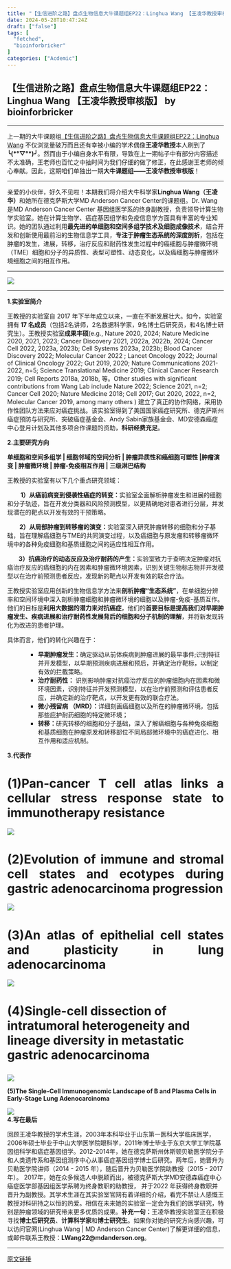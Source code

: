 ```yaml
---
title: "【生信进阶之路】盘点生物信息大牛课题组EP22：Linghua Wang 【王凌华教授审核版】"
date: 2024-05-28T10:47:24Z
draft: ["false"]
tags: [
  "fetched",
  "bioinforbricker"
]
categories: ["Acdemic"]
---
```

【生信进阶之路】盘点生物信息大牛课题组EP22：Linghua Wang 【王凌华教授审核版】 by bioinforbricker
------
<div><hr><p><span>上一期的大牛课题组<a target="_blank" href="http://mp.weixin.qq.com/s?__biz=MzU1MjE5MTQwMA==&amp;mid=2247488143&amp;idx=1&amp;sn=2ceb4f00f38cc96a99670c46fd07a978&amp;chksm=fb848648ccf30f5e37a201281d3f95f705a079f544e94aa53ec6c8a7189eefcdaafe00185a77&amp;scene=21#wechat_redirect" textvalue="【生信进阶之路】盘点生物信息大牛课题组EP22：Linghua Wang" linktype="text" imgurl="" imgdata="null" data-itemshowtype="0" tab="innerlink" data-linktype="2">【生信进阶之路】盘点生物信息大牛课题组EP22：Linghua Wang</a> 不仅浏览量破万而且还有幸被小编的学术偶像<strong>王凌华教授</strong>本人刷到了<strong>╰(*°▽°*)╯</strong>。然而由于小编自身水平有限，导致在上一期帖子中有部分内容描述不太准确，王老师也百忙之中抽时间为我们<span>仔细的</span>做了修正，在此感谢王老师的倾心奉献。因此，<span>这期</span>咱们单独出一期<strong>大牛课题组——王凌华教授审核版</strong>！</span></p><hr><p><span></span></p><p><span><span>亲爱的小伙伴，好久不见啦！本期我们将介绍大牛科学家</span></span><strong><span><span>Linghua Wang（王凌华）</span></span></strong><span><span>和她所在德克萨斯大学</span><span>MD Anderson Cancer Center的课题组。Dr. Wang 是MD Anderson Cancer Center 基因组医学系的终身副教授，负责领导计算生物学实验室。她在计算生物学、癌症基因组学和免疫信息学方面</span></span><span><span>具</span></span><span><span>有丰富的专业知识。她的团队通过利用</span></span><strong><span><span>最先进</span></span></strong><strong><span><span>的单细胞和空间多组学技术</span></span></strong><strong><span><span>及</span></span></strong><strong><span><span>细胞成像</span></span></strong><strong><span><span>技术</span></span></strong><span><span>，结合</span></span><span><span>开发和创新使用</span></span><span><span>最</span></span><span><span>前沿</span></span><span><span>的生物信息学工具</span></span><span><span>，</span></span><strong><span><span>专注于肿瘤生态系统的深度</span></span></strong><strong><span><span>剖</span></span></strong><strong><span><span>析</span></span></strong><span><span>，包括</span></span><span><span>在肿瘤的发生，进展，转移，治疗反应和耐药性发生过程中的癌细胞与肿瘤微环境</span></span><span><span>（</span><span>TME）</span></span><span><span>细胞和分子</span></span><span><span>的</span></span><span><span>异质性、表型可塑性、动</span></span><span><span>态</span></span><span><span>变化，</span></span><span><span>以及癌细胞与肿瘤微环境</span></span><span><span>细胞之间的相互作用</span></span><span><span>。</span></span></p><hr><section><span><span></span></span></section><p><img data-galleryid="" data-imgfileid="100004496" data-ratio="0.6231884057971014" data-s="300,640" data-src="https://mmbiz.qpic.cn/sz_mmbiz_png/xmkKgOfKaJAYDuYxNMY2MsKTyibUIT61dNic36o1BwdHg3FFcZ9zUIJQjcdp4k98aR6CbXvUbNp6vpYCwCoGQnSw/640?wx_fmt=png&amp;from=appmsg" data-type="png" data-w="552" src="https://mmbiz.qpic.cn/sz_mmbiz_png/xmkKgOfKaJAYDuYxNMY2MsKTyibUIT61dNic36o1BwdHg3FFcZ9zUIJQjcdp4k98aR6CbXvUbNp6vpYCwCoGQnSw/640?wx_fmt=png&amp;from=appmsg"></p><hr><section><strong><span><span>1.</span></span></strong><strong><span><span><span>实验室简介</span></span></span></strong><span><p></p></span></section><section><span><span>王教授</span></span><span><span>的</span></span><span><span>实验室自</span> 2017 年</span><span><span>下半年</span></span><span><span>成立以来，</span></span><span><span>一直在不断发展</span></span><span><span>壮大</span></span><span><span>。如今，实验室拥</span></span><span><span>有</span></span><strong><span><span> 17 名成员</span></span></strong><span><span>（</span></span><span><span>包括</span></span><span><span>2名讲师，2名数据科学家，9名博</span></span><span><span>士</span></span><span><span>后</span></span><span><span>研究员</span></span><span><span>，</span></span><span><span>和</span></span><span><span>4名</span></span><span><span>博士</span></span><span><span>研究生）。王教授实验室</span></span><strong><span><span>成果丰硕</span></span></strong><span><span>(e.g., Nature 2020</span></span><span>, 2024</span><span><span>; Nature Medicine 2020, 2021</span></span><span>, 2023</span><span><span>; Cancer Discovery 2021, 2022a, 2022b</span></span><span>, 2024</span><span><span>; Cancer Cell 2022, 2023a</span></span><span>, 2023b</span><span><span>; </span></span><span>Cell Systems 2023a, 2023b; </span><span><span>Blood Cancer Discovery 2022; Molecular Cancer 2022 ; Lancet Oncology 2022; Journal of Clinical Oncology 2022; Gut 2019, 2020; Nature Communications 2021-2022, n=5; Science Translational Medicine 2019; Clinical Cancer Research 2019; Cell Reports 2018</span></span><span>a, 2018b</span><span>, </span><span><span>等。</span></span><span>O</span><span><span>ther studies with significant contributions from Wang Lab include Nature 2022; Science 2021, n=2; Cancer Cell 2020; Nature Medicine 2018; Cell 2017; Gut 2020, 2022, n=2, Molecular Cancer 2019, among many others ) 建立了真正的协作网络，</span></span><span><span>采用</span></span><span><span>协作性</span></span><span><span>团队</span></span><span><span>方法</span></span><span><span>来应对癌症</span></span><span><span>挑战</span></span><span><span>。该实验室得到了美国国家癌症研究所</span></span><span><span>、德克萨斯州癌症预防</span></span><span><span>与</span></span><span><span>研究所</span></span><span><span>、突破癌症</span></span><span><span>基金会、</span><span>Andy Sabin家族基金会、MD安德森癌症中心登月计划</span></span><span><span>及</span></span><span><span>其他多项合作</span></span><span><span>课题</span></span><span><span>的资助</span></span><span><span>，<strong>科研经费充足</strong></span></span><span><span>。</span></span><span><p></p></span></section><section><span><strong><span><span>2.主要研究方向</span></span></strong></span></section><p><strong><span><span>单细胞和空间多组学 |</span></span></strong><strong><span><span> 细胞</span></span></strong><strong><span><span>邻域的空间分析 |</span></span></strong><strong><span><span> </span></span></strong><strong><span><span>肿瘤异质性和癌细胞可塑性 |肿瘤演变 |</span></span></strong><strong><span><span> </span></span></strong><strong><span><span>肿瘤微环境 |</span></span></strong><strong><span><span> </span></span></strong><strong><span><span>肿瘤-免疫相互作用 |</span></span></strong><strong><span><span> </span></span></strong><strong><span><span>三级淋巴结构</span></span></strong></p><p><span><span>王</span></span><span><span>教授的实验室有</span></span><span><span>以下</span></span><span><span>几个重点</span></span><span><span>研究</span></span><span><span>领域：</span></span><span><p></p></span></p><p><span>       </span><strong><span> 1）</span><span><span>从癌前病变到</span></span><span><span>侵袭</span></span><span><span>性癌症的转变：</span></span><span><span></span></span></strong><span><span>实验室全面</span></span><span><span>解析</span></span><span><span>肿瘤发</span></span><span><span>生</span></span><span><span>和进展的细胞和分子轨迹，旨在开发分类器和风险预测模型，以更</span></span><span><span>精确</span></span><span><span>地对患者进行分层，并</span></span><span><span>发现</span></span><span><span>潜在的靶点以</span></span><span><span>开发有效</span></span><span><span>的</span></span><span><span>干预</span></span><span><span>策略</span></span><span><span>。</span></span><span><p></p></span></p><p><span>   </span><strong><span>     2）</span><span><span>从</span></span><span><span>局部肿瘤</span></span><span><span>到</span></span><span><span>转移</span></span><span><span>瘤</span></span><span><span>的演变：</span></span><span><span></span></span></strong><span><span>实验室</span></span><span><span>深入研究肿瘤</span></span><span><span>转移的细胞和分子基础，</span></span><span><span>旨在</span></span><span><span>理</span></span><span><span>解癌细胞与</span><span>TME的共同</span></span><span><span>演变过程</span></span><span><span>，以及癌细胞与</span></span><span><span>原发瘤</span></span><span><span>和转移</span></span><span><span>瘤</span></span><span><span>微环境中的各种免疫</span></span><span><span>细胞</span></span><span><span>和基质细胞之间的适应性相互作用。</span></span><span><p></p></span></p><p><strong><span><span><span>    </span><span>   </span></span></span></strong><strong><span><span><span> </span><span>3）</span>抗癌治疗的动态反应</span></span><span><span>及</span></span><span><span>治疗耐药</span></span><span><span>的</span></span><span><span>产生</span></span><span><span>：</span></span></strong><strong><span><span></span></span></strong><span><span>实验室</span></span><span><span>致力于</span></span><span><span>查明</span></span><span><span>决定</span></span><span><span>肿瘤对抗癌治疗反应的</span></span><span><span>癌细胞</span></span><span><span>的内在因素和</span></span><span><span>肿瘤</span></span><span><span>微环境因素，识别</span></span><span><span>关键</span></span><span><span>生物标志物并开发模型以</span></span><span><span>在治疗前</span></span><span><span>预测患者</span></span><span><span>反应，</span></span><span><span>发现</span></span><span><span>新的靶点以</span></span><span><span>开发有效</span></span><span><span>的</span></span><span><span>联合疗法</span></span><span><span>。</span></span></p><section><span><span>王</span></span><span><span>教授实验室应用创新的生物信息学方法来</span></span><strong><span><span>剖析肿瘤</span><span>“生态系统”</span></span></strong><span><span>，在单细胞分辨率和空间环境中深入剖析肿瘤细胞和肿瘤微环境的细胞以及肿瘤</span><span>-免疫-基质</span></span><span><span>互作</span></span><span><span>。他们的目标是</span></span><strong><span><span>利用大数据的潜力来对抗癌症</span></span></strong><span><span>，他们的</span></span><strong><span><span>首要目标是提高我们对早期肿瘤发生、疾病进展和治疗耐药性发展背后的细胞和分子</span></span></strong><strong><span><span>机制</span></span></strong><strong><span><span>的理解</span></span></strong><span><span>，并将</span></span><span><span>新发现转化为改</span></span><span><span>进</span></span><span><span>的患者护理。</span></span><span><p></p></span></section><p><span><span>具体而言，他们的转化兴趣在于：</span></span></p><ul><ul><ul><li><section><strong><span>早期肿瘤发</span></strong><strong><span>生</span></strong><strong><span>：</span></strong><span>确定</span><span>驱动</span><span>从前体疾病</span><span>到</span><span>肿瘤进展的最早事件;识别特征并开发模型，以早期预测疾病进展和</span><span>预后</span><span>，并确定治疗</span><span>靶</span><span>标，以制定有效的拦截策略</span><span>。</span></section></li><li><section><strong><span>治疗耐药性：</span></strong><span> 识别影响肿瘤对抗癌治疗反应的肿瘤细胞内在</span><span>因素</span><span>和微环境因素，识别特征并开发</span><span>预测</span><span>模型</span><span>，</span><span>以</span><span>在治疗前</span><span>预测</span><span>和评估</span><span>患者</span><span>反应，并确定</span><span>新</span><span>的治疗</span><span>靶点</span><span>，</span><span>以</span><span>开发</span><span>更</span><span>有效</span><span>的</span><span>联合疗法</span><span>。</span></section></li><li><section><strong><span>微小残留病 （MRD）：</span></strong><span>详细</span><span>刻画</span><span>癌细胞以及</span><span>所在的肿瘤微环境，包括那些</span><span>庇护耐药细胞的</span><span>特定</span><span>微环境；</span></section></li><li><section><strong><span>转移：</span></strong><span>研究转移的细胞和分子基础，</span><span>深入</span><span>了解癌细胞</span><span>与</span><span>各种</span><span>免疫</span><span>细胞</span><span>和基质细胞在</span><span>肿瘤</span><span>原发</span><span>和转移部位</span><span>不同局部微环境中的癌症进化、相互作用和适应</span><span>机制</span><span>。</span></section></li></ul></ul></ul><p><span><strong><span><span>3.代表作</span></span></strong></span></p><h1 align="justify"><span><strong><span>(1)Pan-cancer T cell atlas links a cellular stress response state to immunotherapy resistance</span></strong></span></h1><p><img data-galleryid="" data-imgfileid="100004498" data-ratio="0.6252676659528907" data-s="300,640" data-src="https://mmbiz.qpic.cn/sz_mmbiz_png/xmkKgOfKaJAYDuYxNMY2MsKTyibUIT61dwrGMgBEj0N8iayqjqCicPejqe9eyko154pWrLiaKIHAPxZhEp1NfcFdXg/640?wx_fmt=png&amp;from=appmsg" data-type="png" data-w="467" src="https://mmbiz.qpic.cn/sz_mmbiz_png/xmkKgOfKaJAYDuYxNMY2MsKTyibUIT61dwrGMgBEj0N8iayqjqCicPejqe9eyko154pWrLiaKIHAPxZhEp1NfcFdXg/640?wx_fmt=png&amp;from=appmsg"></p><h1 align="justify"><span><strong><span>(2)Evolution of immune and stromal cell states and ecotypes during gastric adenocarcinoma progression</span></strong></span></h1><p><img data-galleryid="" data-imgfileid="100004499" data-ratio="0.8806818181818182" data-s="300,640" data-src="https://mmbiz.qpic.cn/sz_mmbiz_png/xmkKgOfKaJAYDuYxNMY2MsKTyibUIT61dQFNQcdia3bMXlfkJBb3Q6RibgqxI7UbGjBYEJRDK34LpqKGI0ZF7bticg/640?wx_fmt=png&amp;from=appmsg" data-type="png" data-w="352" src="https://mmbiz.qpic.cn/sz_mmbiz_png/xmkKgOfKaJAYDuYxNMY2MsKTyibUIT61dQFNQcdia3bMXlfkJBb3Q6RibgqxI7UbGjBYEJRDK34LpqKGI0ZF7bticg/640?wx_fmt=png&amp;from=appmsg"></p><h1 align="justify"><span><strong><span>(3)</span></strong></span><strong><span>An atlas of epithelial cell states and plasticity in lung adenocarcinoma</span></strong></h1><section><img data-galleryid="" data-imgfileid="100004500" data-ratio="0.6427145708582834" data-s="300,640" data-src="https://mmbiz.qpic.cn/sz_mmbiz_png/xmkKgOfKaJAYDuYxNMY2MsKTyibUIT61dAwicZS6TibAwRLLw13BBic8ofSOzmjuG1Opmib6b1AIGy0kTfrCia2GbibnQ/640?wx_fmt=png&amp;from=appmsg" data-type="png" data-w="501" src="https://mmbiz.qpic.cn/sz_mmbiz_png/xmkKgOfKaJAYDuYxNMY2MsKTyibUIT61dAwicZS6TibAwRLLw13BBic8ofSOzmjuG1Opmib6b1AIGy0kTfrCia2GbibnQ/640?wx_fmt=png&amp;from=appmsg"></section><h1><span><strong><span>(4)Single-cell dissection of intratumoral heterogeneity and lineage diversity in metastatic gastric adenocarcinoma</span></strong></span><strong><span><p></p></span></strong></h1><p><img data-galleryid="" data-imgfileid="100004501" data-ratio="0.8234165067178503" data-s="300,640" data-src="https://mmbiz.qpic.cn/sz_mmbiz_png/xmkKgOfKaJAYDuYxNMY2MsKTyibUIT61dtkg3DKF0oz8zjibMd6QtpUqKZE9OOZt3Bk1ozbKicfOyzL1wY2xRpx5A/640?wx_fmt=png&amp;from=appmsg" data-type="png" data-w="521" src="https://mmbiz.qpic.cn/sz_mmbiz_png/xmkKgOfKaJAYDuYxNMY2MsKTyibUIT61dtkg3DKF0oz8zjibMd6QtpUqKZE9OOZt3Bk1ozbKicfOyzL1wY2xRpx5A/640?wx_fmt=png&amp;from=appmsg"></p><section><span><strong><span>(5)The Single-Cell Immunogenomic Landscape of B and Plasma Cells in Early-Stage Lung Adenocarcinoma</span></strong></span><strong><span><p></p></span></strong></section><section><img data-galleryid="" data-imgfileid="100004502" data-ratio="0.46842105263157896" data-s="300,640" data-src="https://mmbiz.qpic.cn/sz_mmbiz_png/xmkKgOfKaJAYDuYxNMY2MsKTyibUIT61dREejlQZkcQyibml9b22iasjj5sITNC5JncoeyPdXoKHpasEnyBNyAaIA/640?wx_fmt=png&amp;from=appmsg" data-type="png" data-w="570" src="https://mmbiz.qpic.cn/sz_mmbiz_png/xmkKgOfKaJAYDuYxNMY2MsKTyibUIT61dREejlQZkcQyibml9b22iasjj5sITNC5JncoeyPdXoKHpasEnyBNyAaIA/640?wx_fmt=png&amp;from=appmsg"></section><section><span><strong><span>4.写在最后</span></strong></span><strong><span><span><p></p></span></span></strong></section><section><span><span>回顾王凌华教授的学术生涯，2003年本科毕业于山东第一医科大学临床医学，2006年硕士毕业于中山大学医学院眼科学，2011年博士毕业于东京大学工学院基因组科学和癌症基因组学。</span>2012-2014年<span>，她在德克萨斯州休斯顿贝勒医学院分子和人类遗传系和基因组测序中心从事癌症基因组学博士后研究。两年后，她晋升为贝勒医学院讲师（</span>2014 - 2015 年<span>），随后晋升为贝勒医学院助教授（2</span>015 - 2017 年<span>）。</span> 2017<span>年，她在众多候选人中脱颖而出，被德克萨斯大学</span>MD安德森癌症中心癌症医学<span>部基因组医学系聘为终身教职的助教授，</span> <span>并于2</span>022 <span>年获得终身教职并晋升为副教授。其学术生涯在其实验室官网有着详细的介绍，看完不禁让人感慨王教授对科研持之以恒的热爱。相信在未来她的实验室一定会为我们的医学研究，特别是肿瘤领域的<span>研究</span>带来更多优质的成果。<strong>补充一句：</strong>王凌华教授实验室正在积极寻找<strong>博士后研究员</strong>、<strong>计算科学家</strong>和<strong>博士研究生</strong>。如果你对她的研究方向感兴趣，可以访问官网(Linghua Wang | MD Anderson Cancer Center)了解更详细的信息，</span> <span>或邮件联系王教授：</span></span><strong><span>LWang22@mdanderson.org</span></strong><span><span>。</span></span></section><p><mp-style-type data-value="3"></mp-style-type></p></div>  
<hr>
<a href="https://mp.weixin.qq.com/s/WDVxiWVJ4F7ZS1pLOJ2qWQ",target="_blank" rel="noopener noreferrer">原文链接</a>
